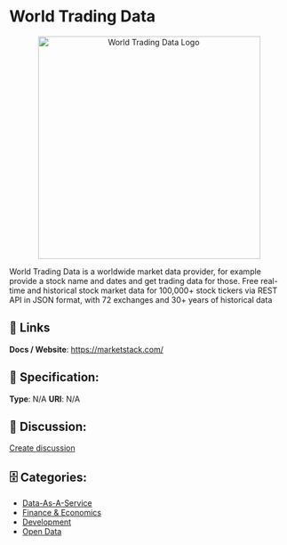 # World Trading Data
<p align="center">
    <img width="400" src="https://raw.githubusercontent.com/apis-list/apis-list/main/apis/world-trading-data/logo_256x256.png" alt="World Trading Data Logo"/>
</p>

World Trading Data is a worldwide market data provider, for example provide a stock name and dates and get trading data for those. Free real-time and historical stock market data for 100,000+ stock tickers via REST API in JSON format, with 72 exchanges and 30+ years of historical data

##  🔗 Links
**Docs / Website**: https://marketstack.com/

## 🧬 Specification:
**Type**: N/A
**URI**: N/A

## 💬 Discussion:
[Create discussion](https://github.com/apis-list/apis-list/discussions/new)

## 🗄️ Categories:
- [Data-As-A-Service](https://github.com/apis-list/apis-list#data-as-a-service)
- [Finance & Economics](https://github.com/apis-list/apis-list#finance-and-economics)
- [Development](https://github.com/apis-list/apis-list#development)
- [Open Data](https://github.com/apis-list/apis-list#open-data)







